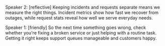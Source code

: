 Speaker 2: [reflective] Keeping incidents and requests separate means we measure the right things. Incident metrics show how fast we recover from outages, while request stats reveal how well we serve everyday needs.

Speaker 1: [friendly] So the next time something goes wrong, check whether you're fixing a broken service or just helping with a routine task. Getting it right keeps support queues manageable and customers happy.
